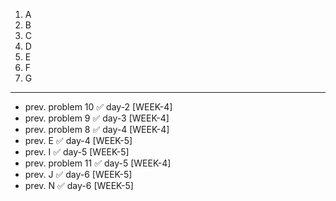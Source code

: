 1. A
2. B
3. C
4. D
5. E
6. F
7. G
---
- prev. problem 10  ✅ day-2 [WEEK-4]
- prev. problem 9   ✅ day-3 [WEEK-4]
- prev. problem 8   ✅ day-4 [WEEK-4]
- prev. E           ✅ day-4 [WEEK-5]
- prev. I           ✅ day-5 [WEEK-5]
- prev. problem 11   ✅ day-5 [WEEK-4]
- prev. J           ✅ day-6 [WEEK-5]
- prev. N           ✅ day-6 [WEEK-5]
